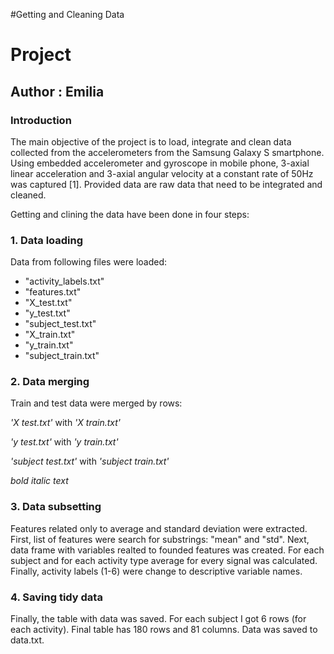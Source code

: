 #Getting and Cleaning Data
# Project 
## Author : Emilia

### Introduction
The main objective of the project is to load, integrate and clean data collected from the accelerometers from the Samsung Galaxy S smartphone. Using embedded accelerometer and gyroscope in mobile phone,  3-axial linear acceleration and 3-axial angular velocity at a constant rate of 50Hz was captured [1]. Provided data are raw data that need to be integrated and cleaned.

Getting and clining the data have been done in four steps:
### 1. Data loading
Data from following files were loaded:
* "activity_labels.txt"
* "features.txt"
* "X_test.txt"
* "y_test.txt"
* "subject_test.txt"
* "X_train.txt"
* "y_train.txt"
* "subject_train.txt"

### 2. Data merging
Train and test data were merged by rows:

*_'X test.txt'_* with *_'X train.txt'_*

*_'y test.txt'_* with *_'y train.txt'_*
 
*_'subject test.txt'_* with *_'subject train.txt'_*

*_bold italic text_*

### 3. Data subsetting
Features related only to average and standard deviation were extracted. First, list of features were search for substrings: "mean" and "std". Next, data frame with variables realted to founded features was created. For each subject and for each activity type average for every signal was calculated. Finally, activity labels (1-6) were change to descriptive variable names.

### 4. Saving tidy data
Finally, the table with data was saved. For each subject I got 6 rows (for each activity). Final table has 180 rows and 81 columns. Data was saved to data.txt.


 
